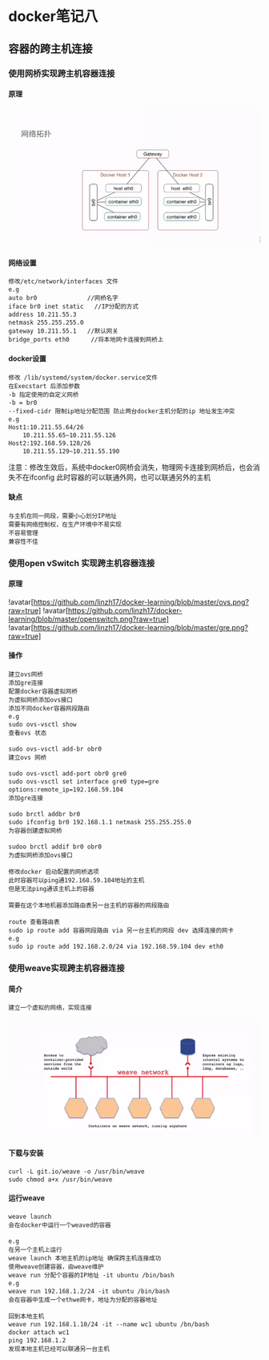 # docker笔记八

## 容器的跨主机连接

### 使用网桥实现跨主机容器连接
#### 原理
![avatar](https://github.com/linzh17/docker-learning/blob/master/%E7%BD%91%E6%A1%A5%E8%BF%9E%E6%8E%A5%E5%8E%9F%E7%90%86.png?raw=true)

#### 网络设置
    修改/etc/network/interfaces 文件
    e.g
    auto br0              //网桥名字
    iface br0 inet static   //IP分配的方式
    address 10.211.55.3     
    netmask 255.255.255.0
    gateway 10.211.55.1   //默认网关
    bridge_ports eth0      //将本地网卡连接到网桥上

#### docker设置
    修改 /lib/systemd/system/docker.service文件
    在Execstart 后添加参数
    -b 指定使用的自定义网桥
    -b = br0
    --fixed-cidr 限制ip地址分配范围 防止两台docker主机分配的ip 地址发生冲突
    e.g
    Host1:10.211.55.64/26
        10.211.55.65~10.211.55.126
    Host2:192.168.59.128/26
        10.211.55.129~10.211.55.190

注意：修改生效后，系统中docker0网桥会消失，物理网卡连接到网桥后，也会消失不在ifconfig
此时容器的可以联通外网，也可以联通另外的主机

#### 缺点
    与主机在同一网段，需要小心划分IP地址
    需要有网络控制权，在生产环境中不易实现
    不容易管理
    兼容性不佳

### 使用open vSwitch 实现跨主机容器连接

#### 原理
!avatar[https://github.com/linzh17/docker-learning/blob/master/ovs.png?raw=true]
!avatar[https://github.com/linzh17/docker-learning/blob/master/openswitch.png?raw=true]
!avatar[https://github.com/linzh17/docker-learning/blob/master/gre.png?raw=true]

#### 操作
    建立ovs网桥
    添加gre连接
    配置docker容器虚拟网桥
    为虚拟网桥添加ovs接口
    添加不同docker容器网段路由
    e.g
    sudo ovs-vsctl show 
    查看ovs 状态

    sudo ovs-vsctl add-br obr0
    建立ovs 网桥

    sudo ovs-vsctl add-port obr0 gre0
    sudo ovs-vsctl set interface gre0 type=gre options:remote_ip=192.168.59.104
    添加gre连接

    sudo brctl addbr br0 
    sudo ifconfig br0 192.168.1.1 netmask 255.255.255.0
    为容器创建虚拟网桥
    
    sudoo brctl addif br0 obr0
    为虚拟网桥添加ovs接口

    修改docker 启动配置的网桥选项
    此时容器可以ping通192.168.59.104地址的主机
    但是无法ping通该主机上的容器

    需要在这个本地机器添加路由表另一台主机的容器的网段路由

    route 查看路由表
    sudo ip route add 容器网段路由 via 另一台主机的网段 dev 选择连接的网卡
    e.g
    sudo ip route add 192.168.2.0/24 via 192.168.59.104 dev eth0
    

### 使用weave实现跨主机容器连接

#### 简介
    建立一个虚拟的网络，实现连接
![avatar](https://github.com/linzh17/docker-learning/blob/master/weave.png?raw=true)    
    

#### 下载与安装
    curl -L git.io/weave -o /usr/bin/weave
    sudo chmod a+x /usr/bin/weave

#### 运行weave
    weave launch
    会在docker中运行一个weaved的容器

    e.g
    在另一个主机上运行
    weave launch 本地主机的ip地址 确保跨主机连接成功
    使用weave创建容器，由weave维护
    weave run 分配个容器的IP地址 -it ubuntu /bin/bash
    e.g
    weave run 192.168.1.2/24 -it ubuntu /bin/bash
    会在容器中生成一个ethwe网卡，地址为分配的容器地址

    回到本地主机
    weave run 192.168.1.10/24 -it --name wc1 ubuntu /bn/bash
    docker attach wc1
    ping 192.168.1.2
    发现本地主机已经可以联通另一台主机

